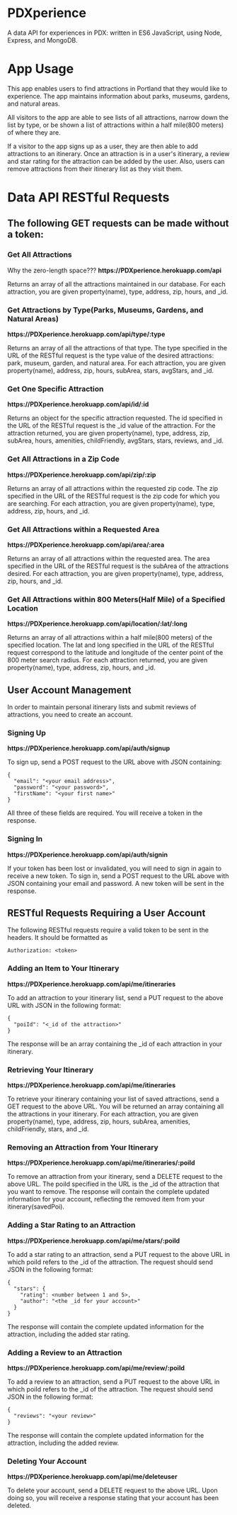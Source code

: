 # PDXperience
A data API for experiences in PDX: written in ES6 JavaScript, using Node, Express, and MongoDB.

# App Usage
This app enables users to find attractions in Portland that they would like to experience.
The app maintains information about parks, museums, gardens, and natural areas.

All visitors to the app are able to see lists of all attractions, narrow down the list by type,
or be shown a list of attractions within a half mile(800 meters) of where they are.

If a visitor to the app signs up as a user, they are then able to add attractions to an itinerary.
Once an attraction is in a user's itinerary, a review and star rating for the attraction can be
added by the user. Also, users can remove attractions from their itinerary list as they visit them.

# Data API RESTful Requests

## The following GET requests can be made without a token:

### Get All Attractions

Why the zero-length space???
**ht&#8203;tps://PDXperience.herokuapp.com/api**

Returns an array of all the attractions maintained in our database. For each attraction, you are given
property(name), type, address, zip, hours, and \_id.

### Get Attractions by Type(Parks, Museums, Gardens, and Natural Areas)
  
**ht&#8203;tps://PDXperience.herokuapp.com/api/type/:type**

Returns an array of all the attractions of that type. The type specified in the URL of the RESTful request
is the type value of the desired attractions: park, museum, garden, and natural area. For each attraction, 
you are given property(name), address, zip, hours, subArea, stars, avgStars, and \_id.

### Get One Specific Attraction
  
**ht&#8203;tps://PDXperience.herokuapp.com/api/id/:id**

Returns an object for the specific attraction requested. The id specified in the URL of the
RESTful request is the \_id value of the attraction. For the attraction returned, you are given
property(name), type, address, zip, subArea, hours, amenities, childFriendly, avgStars, stars, reviews,
and \_id.

### Get All Attractions in a Zip Code

**ht&#8203;tps://PDXperience.herokuapp.com/api/zip/:zip**

Returns an array of all attractions within the requested zip code. The zip specified in the URL of the
RESTful request is the zip code for which you are searching. For each attraction, you are given
property(name), type, address, zip, hours, and \_id.

### Get All Attractions within a Requested Area
 
**ht&#8203;tps://PDXperience.herokuapp.com/api/area/:area**

Returns an array of all attractions within the requested area. The area specified in the URL of the
RESTful request is the subArea of the attractions desired. For each attraction, you are given property(name),
type, address, zip, hours, and \_id.

### Get All Attractions within 800 Meters(Half Mile) of a Specified Location
  
**ht&#8203;tps://PDXperience.herokuapp.com/api/location/:lat/:long**

Returns an array of all attractions within a half mile(800 meters) of the specified location. The lat
and long specified in the URL of the RESTful request correspond to the latitude and longitude of the
center point of the 800 meter search radius. For each attraction returned, you are given property(name),
type, address, zip, hours, and \_id.

## User Account Management

In order to maintain personal itinerary lists and submit reviews of attractions, you need to create an
account.

### Signing Up

**ht&#8203;tps://PDXperience.herokuapp.com/api/auth/signup**

To sign up, send a POST request to the URL above with JSON containing:
```
{
  "email": "<your email address>",
  "password": "<your password>",
  "firstName": "<your first name>"
}
```
All three of these fields are required. You will receive a token in the response.

### Signing In

**ht&#8203;tps://PDXperience.herokuapp.com/api/auth/signin**

If your token has been lost or invalidated, you will need to sign in again to receive a new token. To sign in,
send a POST request to the URL above with JSON containing your email and password. A new token will be sent
in the response.

## RESTful Requests Requiring a User Account

The following RESTful requests require a valid token to be sent in the headers. It should be formatted as
```
Authorization: <token>
```
### Adding an Item to Your Itinerary

**ht&#8203;tps://PDXperience.herokuapp.com/api/me/itineraries**

To add an attraction to your itinerary list, send a PUT request to the above URL with JSON in the following
format:
```
{
  "poiId": "<_id of the attraction>"
}
```
The response will be an array containing the \_id of each
attraction in your itinerary.

### Retrieving Your Itinerary

**ht&#8203;tps://PDXperience.herokuapp.com/api/me/itineraries**

To retrieve your itinerary containing your list of saved attractions, send a GET request to the above URL.
You will be returned an array containing all the attractions in your itinerary. For each attraction, you
are given property(name), type, address, zip, hours, subArea, amenities, childFriendly, stars, and \_id.

### Removing an Attraction from Your Itinerary

**ht&#8203;tps://PDXperience.herokuapp.com/api/me/itineraries/:poiId**

To remove an attraction from your itinerary, send a DELETE request to the above URL. The poiId specified
in the URL is the \_id of the attraction that you want to remove. The response will contain the complete
updated information for your account, reflecting the removed item from your itinerary(savedPoi).

### Adding a Star Rating to an Attraction

**ht&#8203;tps://PDXperience.herokuapp.com/api/me/stars/:poiId**

To add a star rating to an attraction, send a PUT request to the above URL in which poiId refers to the \_id
of the attraction. The request should send JSON in the following format:
```
{
  "stars": {
    "rating": <number between 1 and 5>,
    "author": "<the _id for your account>"
  }
}
```
The response will contain the complete updated information for the attraction, including the added star rating.

### Adding a Review to an Attraction

**ht&#8203;tps://PDXperience.herokuapp.com/api/me/review/:poiId**

To add a review to an attraction, send a PUT request to the above URL in which poiId refers to the \_id
of the attraction. The request should send JSON in the following format:
```
{
  "reviews": "<your review>"
}
```
The response will contain the complete updated information for the attraction, including the added review.

### Deleting Your Account

**ht&#8203;tps://PDXperience.herokuapp.com/api/me/deleteuser**

To delete your account, send a DELETE request to the above URL. Upon doing so, you will receive a response
stating that your account has been deleted.














  


  


